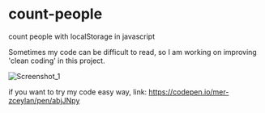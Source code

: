 # count-people
count people with localStorage in javascript

Sometimes my code can be difficult to read, so I am working on improving 'clean coding' in this project.

![Screenshot_1](https://user-images.githubusercontent.com/42185275/211441941-56557b15-7e22-4fe5-992f-a5734927d27b.jpg)

if you want to try my code easy way, link: https://codepen.io/mer-zceylan/pen/abjJNpy
